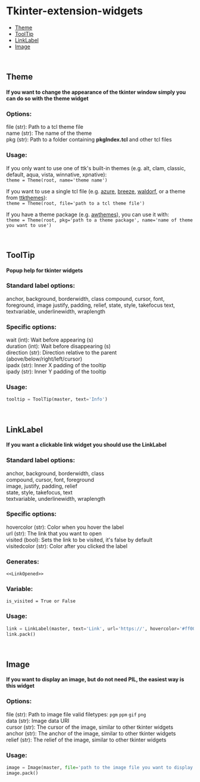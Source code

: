 # Tkinter-extension-widgets

* [Theme](#theme)
* [ToolTip](#tooltip)
* [LinkLabel](#linklabel)
* [Image](#image)


<div id="theme"></div>

<br>

## Theme
#### If you want to change the appearance of the tkinter window simply you can do so with the theme widget

### Options:
            
file (str): Path to a tcl theme file\
name (str): The name of the theme\
pkg (str): Path to a folder containing **pkgIndex.tcl** and other tcl files
            
### Usage:
        
If you only want to use one of ttk's built-in themes (e.g. alt, clam, classic, default, aqua, vista, winnative, xpnative):\
`theme = Theme(root, name='theme name')`

If you want to use a single tcl file (e.g. [azure](https://github.com/rdbende/Azure-ttk-theme), [breeze](https://github.com/MaxPerl/ttk-Breeze), [waldorf](https://wiki.tcl-lang.org/page/waldorf+ttk+theme), or a theme from [ttkthemes](https://github.com/TkinterEP/ttkthemes)):\
`theme = Theme(root, file='path to a tcl theme file')`
                
If you have a theme package (e.g. [awthemes](https://sourceforge.net/projects/tcl-awthemes/)), you can use it with:\
`theme = Theme(root, pkg='path to a theme package', name='name of theme you want to use')`


<div id="tooltip"></div>

<br>

## ToolTip

#### Popup help for tkinter widgets

### Standard label options:
            
anchor, background, borderwidth, class
compound, cursor, font, foreground, image
justify, padding, relief, state, style, takefocus
text, textvariable, underlinewidth, wraplength

### Specific options:

wait (int): Wait before appearing (s)\
duration (int): Wait before disappearing (s)\
direction (str): Direction relative to the parent (above/below/right/left/cursor)\
ipadx (str): Inner X padding of the tooltip\
ipady (str): Inner Y padding of the tooltip 

### Usage:
```python    
tooltip = ToolTip(master, text='Info')
```

<div id="linklabel"></div>

<br>

## LinkLabel

#### If you want a clickable link widget you should use the LinkLabel

### Standard label options:
            
anchor, background, borderwidth, class\
compound, cursor, font, foreground\
image, justify, padding, relief\
state, style, takefocus, text\
textvariable, underlinewidth, wraplength
                
### Specific options:
            
hovercolor (str): Color when you hover the label\
url (str): The link that you want to open\
visited (bool): Sets the link to be visited, it's false by default\
visitedcolor (str): Color after you clicked the label
            
### Generates:

`<<LinkOpened>>`
            
### Variable:
        
`is_visited = True or False`

### Usage:
        
```python
link = LinkLabel(master, text='Link', url='https://', hovercolor='#ff0000')
link.pack()
```

<div id="image"></div>

<br>

## Image

#### If you want to display an image, but do not need PIL, the easiest way is this widget
                
### Options:
            
file (str): Path to image file valid filetypes: `pgm` `ppm` `gif` `png`\
data (str): Image data URI\
cursor (str): The cursor of the image, similar to other tkinter widgets\
anchor (str): The anchor of the image, similar to other tkinter widgets\
relief (str): The relief of the image, similar to other tkinter widgets
            
### Usage:

```python
image = Image(master, file='path to the image file you want to display', anchor='w', relief='groove')
image.pack()
```
